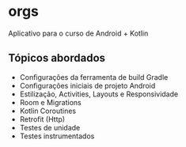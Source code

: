 # orgs
 Aplicativo para o curso de Android + Kotlin

## Tópicos abordados

* Configurações da ferramenta de build Gradle
* Configurações iniciais de projeto Android
* Estilização, Activities, Layouts e Responsividade
* Room e Migrations
* Kotlin Coroutines
* Retrofit (Http)
* Testes de unidade
* Testes instrumentados
